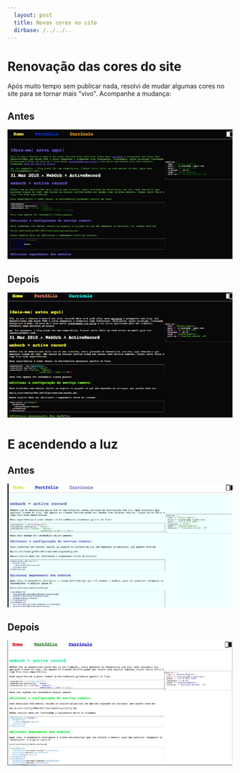 ```yaml
---
  layout: post 
  title: Novas cores no site 
  dirbase: /../../..
---
```


# Renovação das cores do site

Após muito tempo sem publicar nada, resolvi de mudar algumas cores no site para se tornar mais "vivo". Acompanhe a mudança:

## Antes

![antes]

## Depois

![depois]

# E acendendo a luz

## Antes

![antes-luz]

## Depois

![depois-luz]

[antes]: /../../../images/antes.jpg
[depois]: /../../../images/depois.jpg

[antes-luz]: /../../../images/antes-luz-acesa.jpg
[depois-luz]: /../../../images/depois-luz-acesa.jpg
